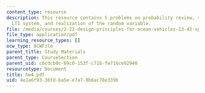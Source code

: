 ```yaml
---
content_type: resource
description: This resource contains 5 problems on probability review, stationary process,
  LTI system, and realization of the random variable.
file: /media/courses/2-22-design-principles-for-ocean-vehicles-13-42-spring-2005/4e1a6f9336fdba5ee7a70b6ac78e339b_hw4.pdf
file_type: application/pdf
learning_resource_types: []
ocw_type: OCWFile
parent_title: Study Materials
parent_type: CourseSection
parent_uid: c6cdcb0c-09c0-153f-c716-fe716ce92940
resourcetype: Document
title: hw4.pdf
uid: 4e1a6f93-36fd-ba5e-e7a7-0b6ac78e339b
---
```

